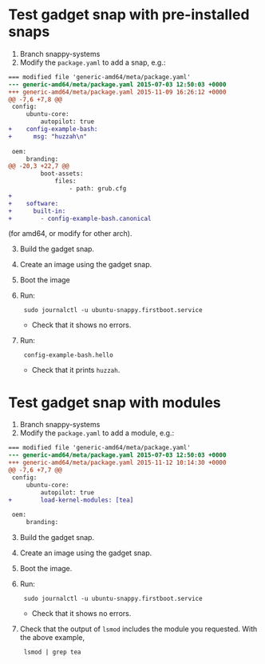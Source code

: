 # Test gadget snap with pre-installed snaps

1. Branch snappy-systems
2. Modify the `package.yaml` to add a snap, e.g.:

```diff
=== modified file 'generic-amd64/meta/package.yaml'
--- generic-amd64/meta/package.yaml	2015-07-03 12:50:03 +0000
+++ generic-amd64/meta/package.yaml	2015-11-09 16:26:12 +0000
@@ -7,6 +7,8 @@
 config:
     ubuntu-core:
         autopilot: true
+    config-example-bash:
+      msg: "huzzah\n"
 
 oem:
     branding:
@@ -20,3 +22,7 @@
         boot-assets:
             files:
                 - path: grub.cfg
+
+    software:
+      built-in:
+        - config-example-bash.canonical
```

(for amd64, or modify for other arch).

3. Build the gadget snap.
4. Create an image using the gadget snap.
5. Boot the image
6. Run:

        sudo journalctl -u ubuntu-snappy.firstboot.service

    * Check that it shows no errors.


7. Run:

        config-example-bash.hello

    * Check that it prints `huzzah`.

# Test gadget snap with modules

1. Branch snappy-systems
2. Modify the `package.yaml` to add a module, e.g.:

```diff
=== modified file 'generic-amd64/meta/package.yaml'
--- generic-amd64/meta/package.yaml	2015-07-03 12:50:03 +0000
+++ generic-amd64/meta/package.yaml	2015-11-12 10:14:30 +0000
@@ -7,6 +7,7 @@
 config:
     ubuntu-core:
         autopilot: true
+        load-kernel-modules: [tea]
 
 oem:
     branding:

```

3. Build the gadget snap.
4. Create an image using the gadget snap.
5. Boot the image.
6. Run:

        sudo journalctl -u ubuntu-snappy.firstboot.service

    * Check that it shows no errors.


7. Check that the output of `lsmod` includes the module you requested. With the above example,

        lsmod | grep tea


